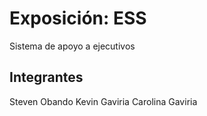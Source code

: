 # Exposición: ESS

Sistema de apoyo a ejecutivos

## Integrantes

Steven Obando
Kevin Gaviria
Carolina Gaviria